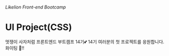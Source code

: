 ###### Likelion Front-end Bootcamp

# UI Project(CSS)

멋쟁이 사자처럼 프론트엔드 부트캠프 14기💕
14기 여러분의 첫 프로젝트를 응원합니다. 화이팅 👏‼️
